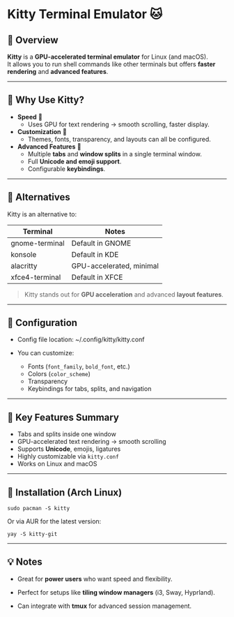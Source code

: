 # Kitty Terminal Emulator 🐱

## 📘 Overview
**Kitty** is a **GPU-accelerated terminal emulator** for Linux (and macOS).  
It allows you to run shell commands like other terminals but offers **faster rendering** and **advanced features**.

---

## 🔹 Why Use Kitty?

- **Speed** 🚀  
  - Uses GPU for text rendering → smooth scrolling, faster display.  
- **Customization** 🎨  
  - Themes, fonts, transparency, and layouts can all be configured.  
- **Advanced Features** 🧩  
  - Multiple **tabs** and **window splits** in a single terminal window.  
  - Full **Unicode and emoji support**.  
  - Configurable **keybindings**.  

---

## 🔹 Alternatives

Kitty is an alternative to:

| Terminal          | Notes                        |
|------------------|------------------------------|
| gnome-terminal    | Default in GNOME             |
| konsole           | Default in KDE               |
| alacritty         | GPU-accelerated, minimal     |
| xfce4-terminal    | Default in XFCE              |

> Kitty stands out for **GPU acceleration** and advanced **layout features**.

---

## 🔹 Configuration

- Config file location:
	~/.config/kitty/kitty.conf


- You can customize:
  - Fonts (`font_family`, `bold_font`, etc.)  
  - Colors (`color_scheme`)  
  - Transparency  
  - Keybindings for tabs, splits, and navigation  

---

## 🔹 Key Features Summary

- Tabs and splits inside one window  
- GPU-accelerated text rendering → smooth scrolling  
- Supports **Unicode**, emojis, ligatures  
- Highly customizable via `kitty.conf`  
- Works on Linux and macOS  

---

## 🔹 Installation (Arch Linux)
	sudo pacman -S kitty

Or via AUR for the latest version:

`yay -S kitty-git`

---

## 💡 Notes

- Great for **power users** who want speed and flexibility.
    
- Perfect for setups like **tiling window managers** (i3, Sway, Hyprland).
    
- Can integrate with **tmux** for advanced session management.